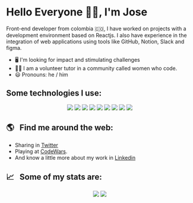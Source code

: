 # Hello Everyone 👋🏻, I'm Jose

Front-end developer from colombia 🇨🇴, I have worked on projects with a development environment based on Reactjs. I also have experience in the integration of web applications using tools like GitHub, Notion, Slack and figma.

- 🖥️ I'm looking for impact and stimulating challenges
- 👨‍💻 I am a volunteer tutor in a community called women who code.
- 😃 Pronouns: he / him

## Some technologies I use:


<p align="center">
  <img src="https://img.shields.io/badge/HTML5-E34F26?style=for-the-badge&logo=html5&logoColor=white" />
  <img src="https://img.shields.io/badge/CSS3-1572B6?style=for-the-badge&logo=css3&logoColor=white" />
  <img src="https://img.shields.io/badge/JavaScript-323330?style=for-the-badge&logo=javascript&logoColor=F7DF1E" />
  <img src="https://img.shields.io/badge/Bootstrap-563D7C?style=for-the-badge&logo=bootstrap&logoColor=white" />
  <img src="https://img.shields.io/badge/Sass-CC6699?style=for-the-badge&logo=sass&logoColor=white" />
  <img src="https://img.shields.io/badge/TypeScript-007ACC?style=for-the-badge&logo=typescript&logoColor=white" />
  <img src="https://img.shields.io/badge/React-20232A?style=for-the-badge&logo=react&logoColor=61DAFB" />
  <img src="https://img.shields.io/badge/npm-CB3837?style=for-the-badge&logo=npm&logoColor=white" />
  <img src="https://img.shields.io/badge/Angular-DD0031?style=for-the-badge&logo=angular&logoColor=white" />
</p>


## 🌎 &nbsp;&nbsp;Find me around the web:

- Sharing in <a href="https://twitter.com/JoseMan68232374">Twitter</a>
- Playing at <a href="https://www.codewars.com/users/jmblack15">CodeWars</a>.
- And know a little more about my work in <a href="https://www.linkedin.com/in/jose-manuel-osorio/">Linkedin</a>


## 📈 &nbsp;&nbsp;Some of my stats are:

<p align="center">
  <img align="" src="https://github-readme-stats.vercel.app/api?username=jmblack15&theme=dark&show_icons=true&hide=contribs" />
  <img align="" src="https://github-readme-stats.vercel.app/api/top-langs/?username=jmblack15&layout=compact&theme=dark&show_icons=true&hide=contribs" />
</p>

